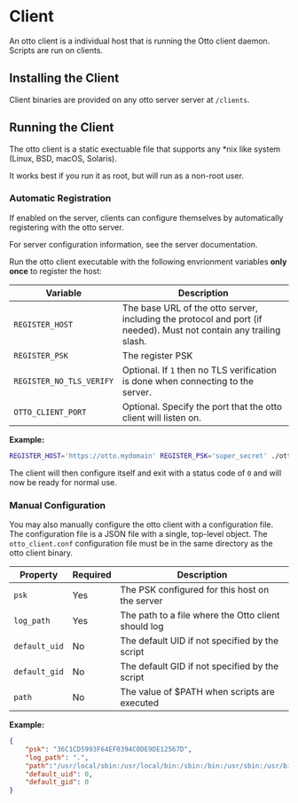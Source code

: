 # Client

An otto client is a individual host that is running the Otto client daemon. Scripts are run on clients.

## Installing the Client

Client binaries are provided on any otto server server at `/clients`.

## Running the Client

The otto client is a static exectuable file that supports any *nix like system (Linux, BSD, macOS, Solaris).

It works best if you run it as root, but will run as a non-root user.

### Automatic Registration

If enabled on the server, clients can configure themselves by automatically registering with the otto server.

For server configuration information, see the server documentation.

Run the otto client executable with the following envrionment variables **only once** to register the host:

|Variable|Description|
|-|-|
|`REGISTER_HOST`|The base URL of the otto server, including the protocol and port (if needed). Must not contain any trailing slash.|
|`REGISTER_PSK`|The register PSK|
|`REGISTER_NO_TLS_VERIFY`|Optional. If `1` then no TLS verification is done when connecting to the server.|
|`OTTO_CLIENT_PORT`|Optional. Specify the port that the otto client will listen on.|

**Example:**

```bash
REGISTER_HOST='https://otto.mydomain' REGISTER_PSK='super_secret' ./otto
```

The client will then configure itself and exit with a status code of `0` and will now be ready for normal use.

### Manual Configuration

You may also manually configure the otto client with a configuration file. The configuration file is a JSON file with a
single, top-level object. The `otto_client.conf` configuration file must be in the same directory as the otto client binary.

|Property|Required|Description|
|-|-|-|
|`psk`|Yes|The PSK configured for this host on the server|
|`log_path`|Yes|The path to a file where the Otto client should log|
|`default_uid`|No|The default UID if not specified by the script|
|`default_gid`|No|The default GID if not specified by the script|
|`path`|No|The value of $PATH when scripts are executed|

**Example:**

```json
{
    "psk": "36C1CD5993F64EF0394C0DE9DE12567D",
    "log_path": ".",
    "path":"/usr/local/sbin:/usr/local/bin:/sbin:/bin:/usr/sbin:/usr/bin:/root/bin",
    "default_uid": 0,
    "default_gid": 0
}
```